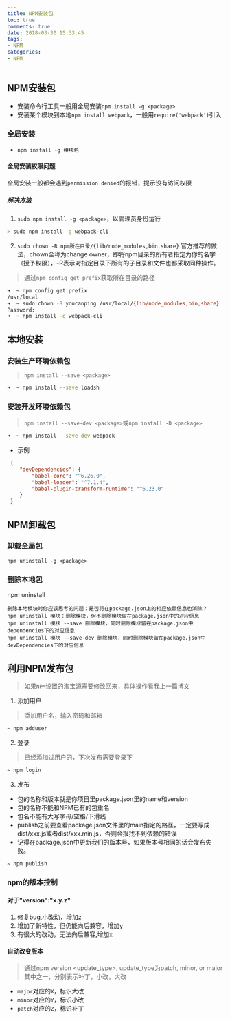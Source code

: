 ```yaml
---
title: NPM安装包
toc: true
comments: true
date: 2018-03-30 15:33:45
tags:
- NPM
categories:
- NPM
---
```


## NPM安装包
* 安装命令行工具一般用全局安装`npm install -g <package>`
* 安装某个模块到本地`npm install webpack`，一般用`require('webpack')`引入

### 全局安装
* `npm install -g 模块名`

#### 全局安装权限问题
全局安装一般都会遇到`permission denied`的报错，提示没有访问权限

#####  解决方法
1. `sudo npm install -g <package>`，以管理员身份运行

```bash
> sudo npm install -g webpack-cli
```
2. `sudo chown -R npm所在目录/{lib/node_modules,bin,share}`
官方推荐的做法，chown全称为change owner，即将npm目录的所有者指定为你的名字（授予权限），-R表示对指定目录下所有的子目录和文件也都采取同种操作。
> 通过`npm config get prefix`获取所在目录的路径

```bash
➜  ~ npm config get prefix
/usr/local
➜  ~ sudo chown -R youcanping /usr/local/{lib/node_modules,bin,share}
Password:
➜  ~ npm install -g webpack-cli
```

## 本地安装
### 安装生产环境依赖包
> `npm install --save <package>`

```bash
➜  ~ npm install --save loadsh
```

### 安装开发环境依赖包
> `npm install --save-dev <package>`或`npm install -D <package>`

```bash
➜  ~ npm install --save-dev webpack
```

* 示例

```json
 {
    "devDependencies": {
        "babel-core": "^6.26.0",
        "babel-loader": "^7.1.4",
        "babel-plugin-transform-runtime": "^6.23.0"
    }
 }
```

## NPM卸载包
### 卸载全局包
```
npm uninstall -g <package>
```
### 删除本地包
npm uninstall <package>

```
删除本地模块时你应该思考的问题：是否将在package.json上的相应依赖信息也消除？
npm uninstall 模块：删除模块，但不删除模块留在package.json中的对应信息
npm uninstall 模块 --save 删除模块，同时删除模块留在package.json中dependencies下的对应信息
npm uninstall 模块 --save-dev 删除模块，同时删除模块留在package.json中devDependencies下的对应信息
```

## 利用NPM发布包
> 如果`NPM`设置的淘宝源需要修改回来，具体操作看我上一篇博文

1. 添加用户
> 添加用户名，输入密码和邮箱

```bash
~ npm adduser
```

2. 登录
> 已经添加过用户的，下次发布需要登录下
```bash
~ npm login
```

3. 发布
* 包的名称和版本就是你项目里package.json里的name和version
* 包的名称不能和NPM已有的包重名
* 包名不能有大写字母/空格/下滑线
* publish之前要查看package.json文件里的main指定的路径，一定要写成dist/xxx.js或者dist/xxx.min.js，否则会报找不到依赖的错误
* 记得在package.json中更新我们的版本号，如果版本号相同的话会发布失败。

```bash
~ npm publish
```

### npm的版本控制
####  对于"version":"x.y.z"
1. 修复bug,小改动，增加z
2. 增加了新特性，但仍能向后兼容，增加y
3. 有很大的改动，无法向后兼容,增加x

#### 自动改变版本
> 通过npm version <update_type>, update_type为patch, minor, or major其中之一，分别表示补丁，小改，大改

* `major`对应的`X`，标识大改
* `minor`对应的`Y`，标识小改
* `patch`对应的`Z`，标识补丁




